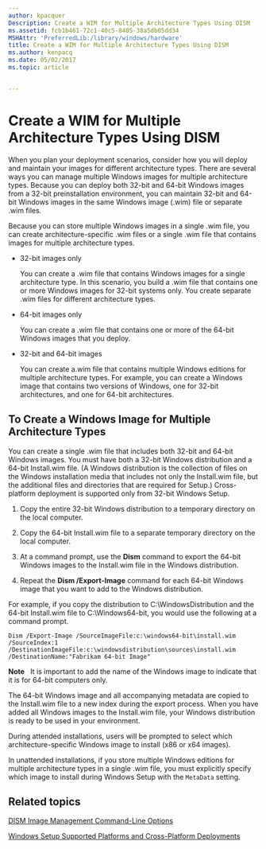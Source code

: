 ```yaml
---
author: kpacquer
Description: Create a WIM for Multiple Architecture Types Using DISM
ms.assetid: fcb1b461-72c1-40c5-8405-38a5db05dd34
MSHAttr: 'PreferredLib:/library/windows/hardware'
title: Create a WIM for Multiple Architecture Types Using DISM
ms.author: kenpacq
ms.date: 05/02/2017
ms.topic: article


---
```


# Create a WIM for Multiple Architecture Types Using DISM


When you plan your deployment scenarios, consider how you will deploy and maintain your images for different architecture types. There are several ways you can manage multiple Windows images for multiple architecture types. Because you can deploy both 32-bit and 64-bit Windows images from a 32-bit preinstallation environment, you can maintain 32-bit and 64-bit Windows images in the same Windows image (.wim) file or separate .wim files.

Because you can store multiple Windows images in a single .wim file, you can create architecture-specific .wim files or a single .wim file that contains images for multiple architecture types.

-   32-bit images only

    You can create a .wim file that contains Windows images for a single architecture type. In this scenario, you build a .wim file that contains one or more Windows images for 32-bit systems only. You create separate .wim files for different architecture types.

-   64-bit images only

    You can create a .wim file that contains one or more of the 64-bit Windows images that you deploy.

-   32-bit and 64-bit images

    You can create a.wim file that contains multiple Windows editions for multiple architecture types. For example, you can create a Windows image that contains two versions of Windows, one for 32-bit architectures, and one for 64-bit architectures.

## <span id="To_Create_a_Windows_Image_for_Multiple_Architecture_Types"></span><span id="to_create_a_windows_image_for_multiple_architecture_types"></span><span id="TO_CREATE_A_WINDOWS_IMAGE_FOR_MULTIPLE_ARCHITECTURE_TYPES"></span>To Create a Windows Image for Multiple Architecture Types


You can create a single .wim file that includes both 32-bit and 64-bit Windows images. You must have both a 32-bit Windows distribution and a 64-bit Install.wim file. (A Windows distribution is the collection of files on the Windows installation media that includes not only the Install.wim file, but the additional files and directories that are required for Setup.) Cross-platform deployment is supported only from 32-bit Windows Setup.

1.  Copy the entire 32-bit Windows distribution to a temporary directory on the local computer.

2.  Copy the 64-bit Install.wim file to a separate temporary directory on the local computer.

3.  At a command prompt, use the **Dism** command to export the 64-bit Windows images to the Install.wim file in the Windows distribution.

4.  Repeat the **Dism /Export-Image** command for each 64-bit Windows image that you want to add to the Windows distribution.

For example, if you copy the distribution to C:\\WindowsDistribution and the 64-bit Install.wim file to C:\\Windows64-bit, you would use the following at a command prompt.

```
Dism /Export-Image /SourceImageFile:c:\windows64-bit\install.wim /SourceIndex:1 /DestinationImageFile:c:\windowsdistribution\sources\install.wim /DestinationName:"Fabrikam 64-bit Image"
```

**Note**  
It is important to add the name of the Windows image to indicate that it is for 64-bit computers only.

 

The 64-bit Windows image and all accompanying metadata are copied to the Install.wim file to a new index during the export process. When you have added all Windows images to the Install.wim file, your Windows distribution is ready to be used in your environment.

During attended installations, users will be prompted to select which architecture-specific Windows image to install (x86 or x64 images).

In unattended installations, if you store multiple Windows editions for multiple architecture types in a single .wim file, you must explicitly specify which image to install during Windows Setup with the `MetaData` setting.

## <span id="related_topics"></span>Related topics


[DISM Image Management Command-Line Options](dism-image-management-command-line-options-s14.md)

[Windows Setup Supported Platforms and Cross-Platform Deployments](windows-setup-supported-platforms-and-cross-platform-deployments.md)

 

 






